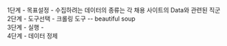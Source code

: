 1단계 - 목표설정 - 수집하려는 데이터의 종류는 각 채용 사이트의 Data와 관련된 직군<br />
2단계 - 도구선택 - 크롤링 도구 -- beautiful soup<br />
3단계 - 실행  - <br />
4단계 - 데이터 정제<br />
